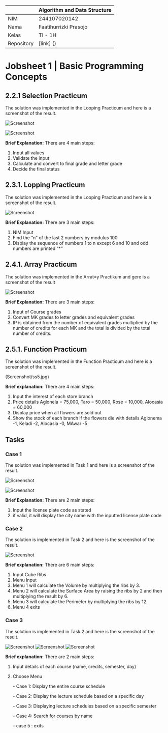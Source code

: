 |            | Algorithm and Data Structure |
| ---------- | ---------------------------- |
| NIM        | 244107020142                 |
| Nama       | Faatihurrizki Prasojo        |
| Kelas      | TI - 1H                      |
| Repository | [link] ()                    |

# Jobsheet 1 | Basic Programming Concepts

## 2.2.1 Selection Practicum

The solution was implemented in the Looping Practicum and here is a screenshot of the result.

![Screenshot](Screenshot/ss1.jpg)

![Screenshot](Screenshot/ss2.jpg)

**Brief Explanation:** There are 4 main steps:

1. Input all values
2. Validate the input
3. Calculate and convert to final grade and letter grade
4. Decide the final status

## 2.3.1. Lopping Practicum

The solution was implemented in the Looping Practicum and here is a screenshot of the result.

![Screenshot](Screenshot/ss4.jpg)

**Brief Explanation:** There are 3 main steps:

1. NIM Input
2. Find the “n” of the last 2 numbers by modulus 100
3. Display the sequence of numbers 1 to n except 6 and 10 and odd numbers are printed “\*”

## 2.4.1. Array Practicum

The solution was implemented in the Arrat=y Practikum and gere is a screenshot of the result

![Screenshot](Screenshot/ss3.jpg)

**Brief Explanation:** There are 3 main steps:

1. Input of Course grades
2. Convert MK grades to letter grades and equivalent grades
3. IP is obtained from the number of equivalent grades multiplied by the number of credits for each MK and the total is divided by the total number of credits.

## 2.5.1. Function Practicum

The solution was implemented in the Function Practicum and here is a screenshot of the result.

(Screenshot/ss5.jpg)

**Brief explanation:** There are 4 main steps:

1. Input the interest of each store branch
2. Price details Aglonela = 75,000, Taro = 50,000, Rose = 10,000, Alocasia = 60,000
3. Display price when all flowers are sold out
4. Show the stock of each branch if the flowers die with details Aglonema -1, Keladi -2, Alocasia -0, MAwar -5

## Tasks

### Case 1

The solution was implemented in Task 1 and here is a screenshot of the result.

![Screenshot](Screenshot/ss6.jpg)

![Screenshot](Screenshot/ss7.jpg)

**Brief Explanation:** There are 2 main steps:

1. Input the license plate code as stated
2. if valid, it will display the city name with the inputted license plate code

### Case 2

The solution is implemented in Task 2 and here is the screenshot of the result.

![Screenshot](Screenshot/ss10.jpg)

**Brief explanation:** There are 6 main steps:

1. Input Cube Ribs
2. Menu Input
3. Menu 1 will calculate the Volume by multiplying the ribs by 3.
4. Menu 2 will calculate the Surface Area by raising the ribs by 2 and then multiplying the result by 6.
5. Menu 3 will calculate the Perimeter by multiplying the ribs by 12.
6. Menu 4 exits

### Case 3

The solution is implemented in Task 2 and here is the screenshot of the result.

![Screenshot](Screenshot/ss11.jpg)
![Screenshot](Screenshot/ss12.jpg)
![Screenshot](Screenshot/ss13.jpg)

**Brief explanation:** There are 2 main steps:

1. Input details of each course (name, credits, semester, day)
2. Choose Menu

   \- Case 1: Display the entire course schedule

   \- Case 2: Display the lecture schedule based on a specific day

   \- Case 3: Displaying lecture schedules based on a specific semester

   \- Case 4: Search for courses by name

   \- case 5 : exits
